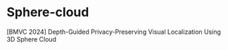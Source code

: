 # Sphere-cloud
[BMVC 2024] Depth-Guided Privacy-Preserving Visual Localization Using 3D Sphere Cloud
